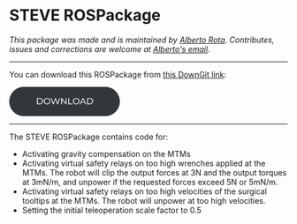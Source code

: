 # STEVE ROSPackage 
*This package was made and is maintained by [Alberto Rota](https://nearlab.polimi.it/medical/alberto-rota/). Contributes, issues and corrections are welcome at [Alberto's email](mailto:alberto1.rota@polimi.it).*

***
You can download this ROSPackage from
<a href="https://minhaskamal.github.io/DownGit/#/home?url=https://github.com/NEARLab-MedicalRobotics/dVRK/tree/main/ros_workspace/src/steve">this DownGit link</a>:   

<p align="left"> 
<a href="https://minhaskamal.github.io/DownGit/#/home?url=https://github.com/NEARLab-MedicalRobotics/dVRK/tree/main/ros_workspace/src/steve">
<picture>
  <source media="(prefers-color-scheme: dark)" srcset="../../../readme/download_button_white.png">
  <img style="vertical-align:middle" alt="NEARLab" src="../../../readme/download_button_dark.png" width="200" > 
</picture>
</a> </p>

***

The STEVE ROSPackage contains code for:
- Activating gravity compensation on the MTMs
- Activating virtual safety relays on too high wrenches applied at the MTMs. The robot will clip the output forces at 3N and the output torques at 3mN/m, and unpower if the requested forces exceed 5N or 5mN/m.
- Activating virtual safety relays on too high velocities of the surgical tooltips at the MTMs. The robot will unpower at too high velocities.
- Setting the initial teleoperation scale factor to 0.5